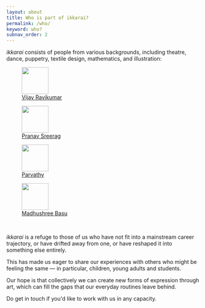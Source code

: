 ```yaml
---
layout: about
title: Who is part of ikkarai?
permalink: /who/
keyword: who?
subnav_order: 2
---
```






<i>ikkarai</i> consists of people from various backgrounds, including theatre, dance, puppetry, textile design, mathematics, and illustration:


<div class="flex-container">
 <figure>
 <a href="https://this-vijay.github.io/"><img src="../images/faces/vijay-face.jpg"  style="height:5em">
  <figcaption>Vijay Ravikumar</figcaption></a>
</figure> 

 <figure>
 <a href="https://www.instagram.com/pranav_sreerag/?hl=en"><img src="../images/faces/pranav-face.jpg"  style="height:5em">
  <figcaption>Pranav Sreerag</figcaption></a>
</figure> 

 <figure>
 <a href="https://www.instagram.com/prrrbutt/?hl=en"><img src="../images/faces/parvathy-face.jpg"  style="height:5em">
  <figcaption>Parvathy</figcaption></a>
</figure> 

 <figure>
 <a href="https://sinderellathewetcannonball.wordpress.com/"><img src="../images/faces/madhu-face.jpg"  style="height:5em">
  <figcaption>Madhushree Basu</figcaption></a>
</figure> 
</div>

<br>

<p>
<i>ikkarai</i> is a refuge to those of us who have not fit into a mainstream career trajectory, or have drifted away from one, or have reshaped it into something else entirely.

This has made us eager to share our experiences with others who might be feeling the same — in particular, children, young adults and students.


Our hope is that collectively we can create new forms of expression through art, which can fill the gaps that our everyday routines leave behind.
</p>

Do get in touch if you'd like to work with us in any capacity.

